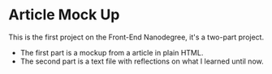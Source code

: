# Article Mock Up

This is the first project on the Front-End Nanodegree, it's a two-part project.

- The first part is a mockup from a article in plain HTML.
- The second part is a text file with reflections on what I learned until now.